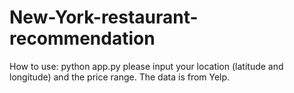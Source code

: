 # New-York-restaurant-recommendation
How to use: python app.py
please input your location (latitude and longitude) and the price range.
The data is from Yelp.
